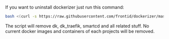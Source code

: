 If you want to uninstall dockerizer just run this command:

```bash
bash <(curl -s https://raw.githubusercontent.com/frontid/dockerizer/master/uninstall.sh)
```

The script will remove dk, dk_traefik, smartcd and all related stuff. No current docker images and containers of each projects will be removed.